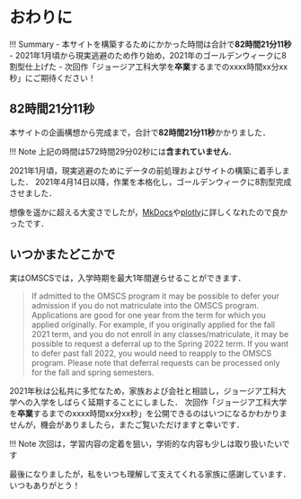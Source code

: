 # おわりに

!!! Summary
    - 本サイトを構築するためにかかった時間は合計で**82時間21分11秒**
    - 2021年1月頃から現実逃避のため作り始め，2021年のゴールデンウィークに8割型仕上げた
    - 次回作「ジョージア工科大学を**卒業**するまでのxxxx時間xx分xx秒」にご期待ください！

## 82時間21分11秒

本サイトの企画構想から完成まで，合計で**82時間21分11秒**かかりました．

!!! Note
    上記の時間は572時間29分02秒には**含まれていません**．

2021年1月頃，現実逃避のためにデータの前処理およびサイトの構築に着手しました．
2021年4月14日以降，作業を本格化し，ゴールデンウィークに8割型完成させました．

想像を遥かに超える大変さでしたが，[MkDocs](https://www.mkdocs.org/)や[plotly](https://plotly.com/python/)に詳しくなれたので良かったです．

## いつかまたどこかで

実はOMSCSでは，入学時期を最大1年間遅らせることができます．

> If admitted to the OMSCS program it may be possible to defer your admission if you do not matriculate into the OMSCS program. Applications are good for one year from the term for which you applied originally. For example, if you originally applied for the fall 2021 term, and you do not enroll in any classes/matriculate, it may be possible to request a deferral up to the Spring 2022 term. If you want to defer past fall 2022, you would need to reapply to the OMSCS program. Please note that deferral requests can be processed only for the fall and spring semesters.

2021年秋は公私共に多忙なため，家族および会社と相談し，ジョージア工科大学への入学をしばらく延期することにしました．
次回作「ジョージア工科大学を**卒業**するまでのxxxx時間xx分xx秒」を公開できるのはいつになるかわかりませんが，機会がありましたら，またご覧いただけますと幸いです．

!!! Note
    次回は，学習内容の定着を狙い，学術的な内容も少しは取り扱いたいです

最後になりましたが，私をいつも理解して支えてくれる家族に感謝しています．
いつもありがとう！
